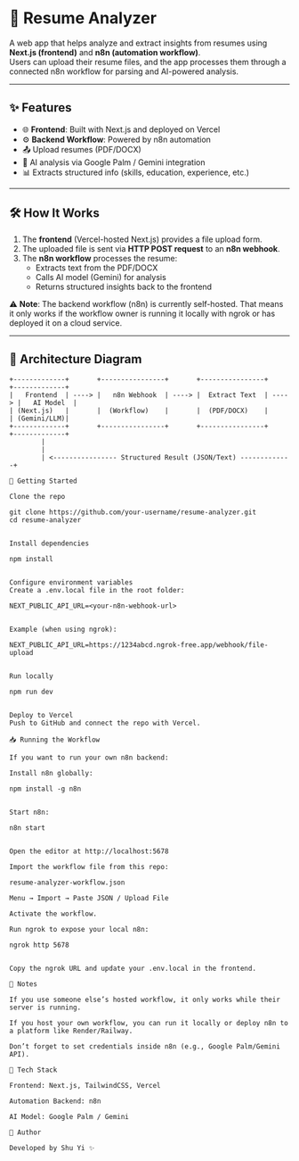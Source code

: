 # 📄 Resume Analyzer

A web app that helps analyze and extract insights from resumes using **Next.js (frontend)** and **n8n (automation workflow)**.  
Users can upload their resume files, and the app processes them through a connected n8n workflow for parsing and AI-powered analysis.  

---

## ✨ Features
- 🌐 **Frontend**: Built with Next.js and deployed on Vercel  
- ⚙️ **Backend Workflow**: Powered by n8n automation  
- 📤 Upload resumes (PDF/DOCX)  
- 🧠 AI analysis via Google Palm / Gemini integration  
- 📊 Extracts structured info (skills, education, experience, etc.)  

---

## 🛠️ How It Works
1. The **frontend** (Vercel-hosted Next.js) provides a file upload form.  
2. The uploaded file is sent via **HTTP POST request** to an **n8n webhook**.  
3. The **n8n workflow** processes the resume:  
   - Extracts text from the PDF/DOCX  
   - Calls AI model (Gemini) for analysis  
   - Returns structured insights back to the frontend  

⚠️ **Note**: The backend workflow (n8n) is currently self-hosted. That means it only works if the workflow owner is running it locally with ngrok or has deployed it on a cloud service.  

---

## 📐 Architecture Diagram

```text
+-------------+       +----------------+       +----------------+       +-------------+
|   Frontend  | ----> |   n8n Webhook  | ----> |  Extract Text  | ----> |   AI Model  |
| (Next.js)   |       |  (Workflow)    |       |  (PDF/DOCX)    |       | (Gemini/LLM)|
+-------------+       +----------------+       +----------------+       +-------------+
        |                                                             
        |                                                             
        | <---------------- Structured Result (JSON/Text) -------------+

🚀 Getting Started

Clone the repo

git clone https://github.com/your-username/resume-analyzer.git
cd resume-analyzer


Install dependencies

npm install


Configure environment variables
Create a .env.local file in the root folder:

NEXT_PUBLIC_API_URL=<your-n8n-webhook-url>


Example (when using ngrok):

NEXT_PUBLIC_API_URL=https://1234abcd.ngrok-free.app/webhook/file-upload


Run locally

npm run dev


Deploy to Vercel
Push to GitHub and connect the repo with Vercel.

📥 Running the Workflow

If you want to run your own n8n backend:

Install n8n globally:

npm install -g n8n


Start n8n:

n8n start


Open the editor at http://localhost:5678

Import the workflow file from this repo:

resume-analyzer-workflow.json

Menu → Import → Paste JSON / Upload File

Activate the workflow.

Run ngrok to expose your local n8n:

ngrok http 5678


Copy the ngrok URL and update your .env.local in the frontend.

🔑 Notes

If you use someone else’s hosted workflow, it only works while their server is running.

If you host your own workflow, you can run it locally or deploy n8n to a platform like Render/Railway.

Don’t forget to set credentials inside n8n (e.g., Google Palm/Gemini API).

📌 Tech Stack

Frontend: Next.js, TailwindCSS, Vercel

Automation Backend: n8n

AI Model: Google Palm / Gemini

👤 Author

Developed by Shu Yi ✨